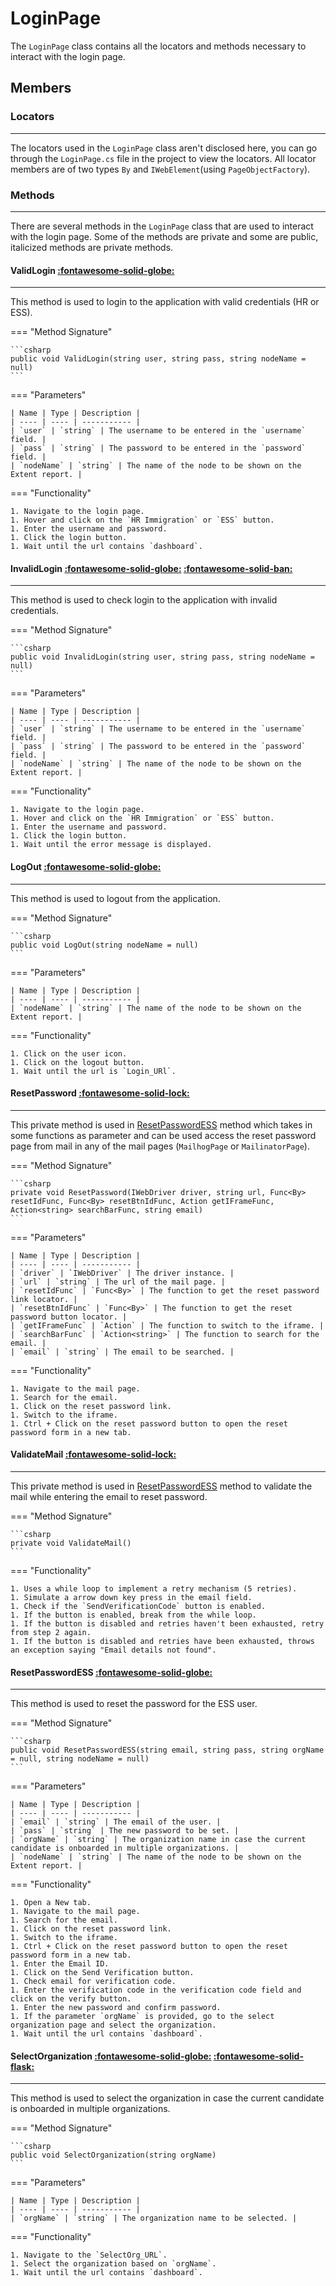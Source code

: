 # LoginPage

The `LoginPage` class contains all the locators and methods necessary to interact with the login page.

## Members

### **Locators**


---

The locators used in the `LoginPage` class aren't disclosed here, you can go through the `LoginPage.cs` file in the project to view the locators. All locator members are of two types `By` and `IWebElement`(using `PageObjectFactory`). 

### **Methods**

---

There are several methods in the `LoginPage` class that are used to interact with the login page. Some of the methods are private and some are public, italicized methods are private methods.

#### ValidLogin [:fontawesome-solid-globe:](../../getting-started/conventions.md/#public)

---

This method is used to login to the application with valid credentials (HR or ESS).

=== "Method Signature"

	```csharp
	public void ValidLogin(string user, string pass, string nodeName = null)
	```
=== "Parameters"

	| Name | Type | Description |
	| ---- | ---- | ----------- |
	| `user` | `string` | The username to be entered in the `username` field. |
	| `pass` | `string` | The password to be entered in the `password` field. |
	| `nodeName` | `string` | The name of the node to be shown on the Extent report. |

=== "Functionality"

	1. Navigate to the login page.
	1. Hover and click on the `HR Immigration` or `ESS` button.
	1. Enter the username and password.
	1. Click the login button.
	1. Wait until the url contains `dashboard`.

#### InvalidLogin [:fontawesome-solid-globe:](../../getting-started/conventions.md/#public) [:fontawesome-solid-ban:](../../getting-started/conventions.md/#deprecated)

---

This method is used to check login to the application with invalid credentials.

=== "Method Signature"

	```csharp
	public void InvalidLogin(string user, string pass, string nodeName = null)
	```

=== "Parameters"

	| Name | Type | Description |
	| ---- | ---- | ----------- |
	| `user` | `string` | The username to be entered in the `username` field. |
	| `pass` | `string` | The password to be entered in the `password` field. |
	| `nodeName` | `string` | The name of the node to be shown on the Extent report. |

=== "Functionality"

	1. Navigate to the login page.
	1. Hover and click on the `HR Immigration` or `ESS` button.
	1. Enter the username and password.
	1. Click the login button.
	1. Wait until the error message is displayed.

#### LogOut [:fontawesome-solid-globe:](../../getting-started/conventions.md/#public)

---

This method is used to logout from the application.

=== "Method Signature"

	```csharp
	public void LogOut(string nodeName = null)
	```
=== "Parameters"

	| Name | Type | Description |
	| ---- | ---- | ----------- |
	| `nodeName` | `string` | The name of the node to be shown on the Extent report. |

=== "Functionality"

	1. Click on the user icon.
	1. Click on the logout button.
	1. Wait until the url is `Login_URl`.

#### ResetPassword [:fontawesome-solid-lock:](../../getting-started/conventions.md/#private)

---

This private method is used in [ResetPasswordESS](#resetpasswordess) method which takes in some functions as parameter and can be used access the reset password page from mail in any of the mail pages (`MailhogPage` or `MailinatorPage`).

=== "Method Signature"

	```csharp
    private void ResetPassword(IWebDriver driver, string url, Func<By> resetIdFunc, Func<By> resetBtnIdFunc, Action getIFrameFunc, Action<string> searchBarFunc, string email)
	```
=== "Parameters"

	| Name | Type | Description |
	| ---- | ---- | ----------- |
	| `driver` | `IWebDriver` | The driver instance. |
	| `url` | `string` | The url of the mail page. |
	| `resetIdFunc` | `Func<By>` | The function to get the reset password link locator. |
	| `resetBtnIdFunc` | `Func<By>` | The function to get the reset password button locator. |
	| `getIFrameFunc` | `Action` | The function to switch to the iframe. |
	| `searchBarFunc` | `Action<string>` | The function to search for the email. |
	| `email` | `string` | The email to be searched. |

=== "Functionality"

	1. Navigate to the mail page.
	1. Search for the email.
	1. Click on the reset password link.
	1. Switch to the iframe.
	1. Ctrl + Click on the reset password button to open the reset password form in a new tab.

#### ValidateMail [:fontawesome-solid-lock:](../../getting-started/conventions.md/#private)

--- 

This private method is used in [ResetPasswordESS](#resetpasswordess) method to validate the mail while entering the email to reset password.

=== "Method Signature"

	```csharp
	private void ValidateMail()
	```
=== "Functionality"

	1. Uses a while loop to implement a retry mechanism (5 retries).
	1. Simulate a arrow down key press in the email field.
	1. Check if the `SendVerificationCode` button is enabled.
	1. If the button is enabled, break from the while loop.
	1. If the button is disabled and retries haven't been exhausted, retry from step 2 again.
	1. If the button is disabled and retries have been exhausted, throws an exception saying "Email details not found".

#### ResetPasswordESS [:fontawesome-solid-globe:](../../getting-started/conventions.md/#public)

---

This method is used to reset the password for the ESS user.

=== "Method Signature"

	```csharp
	public void ResetPasswordESS(string email, string pass, string orgName = null, string nodeName = null)
	```
=== "Parameters"

	| Name | Type | Description |
	| ---- | ---- | ----------- |
	| `email` | `string` | The email of the user. |
	| `pass` | `string` | The new password to be set. |
	| `orgName` | `string` | The organization name in case the current candidate is onboarded in multiple organizations. |
	| `nodeName` | `string` | The name of the node to be shown on the Extent report. |

=== "Functionality"

	1. Open a New tab.
	1. Navigate to the mail page.
	1. Search for the email.
	1. Click on the reset password link.
	1. Switch to the iframe.
	1. Ctrl + Click on the reset password button to open the reset password form in a new tab.
	1. Enter the Email ID.
	1. Click on the Send Verification button.
	1. Check email for verification code.
	1. Enter the verification code in the verification code field and click on the verify button.
	1. Enter the new password and confirm password.
	1. If the parameter `orgName` is provided, go to the select organization page and select the organization.
	1. Wait until the url contains `dashboard`.

#### SelectOrganization [:fontawesome-solid-globe:](../../getting-started/conventions.md/#public) [:fontawesome-solid-flask:](../../getting-started/conventions.md/#experimental)

---

This method is used to select the organization in case the current candidate is onboarded in multiple organizations.

=== "Method Signature"

	```csharp
	public void SelectOrganization(string orgName)
	```
=== "Parameters"

	| Name | Type | Description |
	| ---- | ---- | ----------- |
	| `orgName` | `string` | The organization name to be selected. |

=== "Functionality"

	1. Navigate to the `SelectOrg_URL`.
	1. Select the organization based on `orgName`.
	1. Wait until the url contains `dashboard`.

